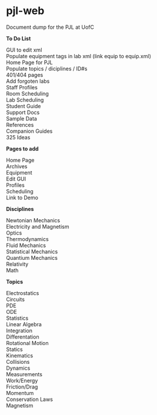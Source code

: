 # pjl-web
Document dump for the PJL at UofC



**To Do List**

GUI to edit xml  
Populate equipment tags in lab xml (link equip to equip.xml)  
Home Page for PJL  
Populate topics / diciplines / ID#s  
401/404 pages  
Add forgoten labs  
Staff Profiles  
Room Scheduling  
Lab Scheduling  
Student Guide  
Support Docs  
Sample Data  
References  
Companion Guides  
325 Ideas  



**Pages to add**

Home Page  
Archives  
Equipment  
Edit GUI  
Profiles  
Scheduling  
Link to Demo  



**Disciplines**

Newtonian Mechanics  
Electricity and Magnetism  
Optics  
Thermodynamics  
Fluid Mechanics  
Statistical Mechanics  
Quantium Mechanics  
Relativity  
Math  



**Topics**

Electrostatics  
Circuits  
PDE  
ODE  
Statistics  
Linear Algebra  
Integration  
Differentation  
Rotational Motion  
Statics  
Kinematics  
Collisions  
Dynamics  
Measurements  
Work/Energy  
Friction/Drag  
Momentum  
Conservation Laws  
Magnetism  


